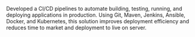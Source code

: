 Developed a CI/CD pipelines to automate building, testing, running, and deploying applications in production. Using Git, Maven, Jenkins, Ansible, Docker, and Kubernetes, this solution improves deployment efficiency and reduces time to market and deployment to live on server.
